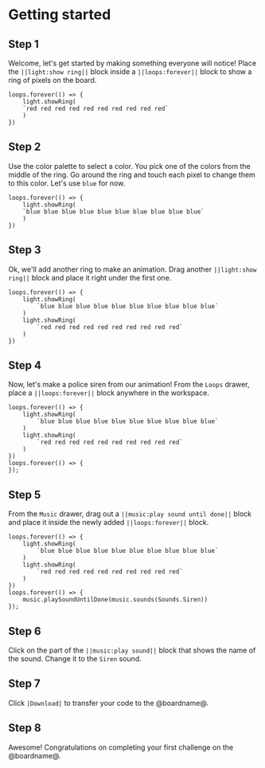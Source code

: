 # Getting started

## Step 1

Welcome, let's get started by making something everyone will notice! Place the ``||light:show ring||`` block inside a ``||loops:forever||`` block to show a ring of pixels on the board.

```blocks
loops.forever(() => {
    light.showRing(
    `red red red red red red red red red red`
    )
})
```

## Step 2

Use the color palette to select a color. You pick one of the colors from the middle of the ring. Go around the ring and touch each pixel to change them to this color. Let's use `blue` for now.

```blocks
loops.forever(() => {
    light.showRing(
    `blue blue blue blue blue blue blue blue blue blue`
    )
})
```

## Step 3

Ok, we'll add another ring to make an animation. Drag another ``||light:show ring||`` block and place it right under the first one.

```blocks
loops.forever(() => {
    light.showRing(
        `blue blue blue blue blue blue blue blue blue blue`
    )
    light.showRing(
        `red red red red red red red red red red`
    )
})
```

## Step 4

Now, let's make a police siren from our animation! From the `Loops` drawer, place a ``||loops:forever||`` block anywhere in the workspace.

```blocks
loops.forever(() => {
    light.showRing(
        `blue blue blue blue blue blue blue blue blue blue`
    )
    light.showRing(
        `red red red red red red red red red red`
    )
})
loops.forever(() => {
});
```

## Step 5

From the `Music` drawer, drag out a ``||music:play sound until done||`` block and place it inside the newly added ``||loops:forever||`` block.

```blocks
loops.forever(() => {
    light.showRing(
        `blue blue blue blue blue blue blue blue blue blue`
    )
    light.showRing(
        `red red red red red red red red red red`
    )
})
loops.forever(() => {
    music.playSoundUntilDone(music.sounds(Sounds.Siren))
});
```

## Step 6

Click on the part of the ``||music:play sound||`` block that shows the name of the sound. Change it to the ``Siren`` sound.

## Step 7

Click ``|Download|`` to transfer your code to the @boardname@.

## Step 8

Awesome! Congratulations on completing your first challenge on the @boardname@.
